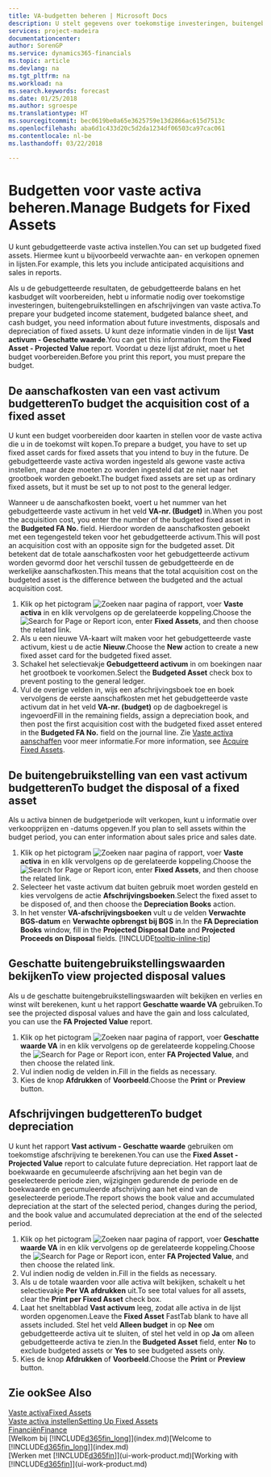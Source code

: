 ```yaml
---
title: VA-budgetten beheren | Microsoft Docs
description: U stelt gegevens over toekomstige investeringen, buitengebruikstellingen en afschrijvingen van vaste activa in om te helpen budgetten en prognoses voor te bereiden.
services: project-madeira
documentationcenter: 
author: SorenGP
ms.service: dynamics365-financials
ms.topic: article
ms.devlang: na
ms.tgt_pltfrm: na
ms.workload: na
ms.search.keywords: forecast
ms.date: 01/25/2018
ms.author: sgroespe
ms.translationtype: HT
ms.sourcegitcommit: bec0619be0a65e3625759e13d2866ac615d7513c
ms.openlocfilehash: aba6d1c433d20c5d2da1234df06503ca97cac061
ms.contentlocale: nl-be
ms.lasthandoff: 03/22/2018

---
```

# <a name="manage-budgets-for-fixed-assets"></a><span data-ttu-id="ce73b-103">Budgetten voor vaste activa beheren.</span><span class="sxs-lookup"><span data-stu-id="ce73b-103">Manage Budgets for Fixed Assets</span></span>
<span data-ttu-id="ce73b-104">U kunt gebudgetteerde vaste activa instellen.</span><span class="sxs-lookup"><span data-stu-id="ce73b-104">You can set up budgeted fixed assets.</span></span> <span data-ttu-id="ce73b-105">Hiermee kunt u bijvoorbeeld verwachte aan- en verkopen opnemen in lijsten.</span><span class="sxs-lookup"><span data-stu-id="ce73b-105">For example, this lets you include anticipated acquisitions and sales in reports.</span></span>  

<span data-ttu-id="ce73b-106">Als u de gebudgetteerde resultaten, de gebudgetteerde balans en het kasbudget wilt voorbereiden, hebt u informatie nodig over toekomstige investeringen, buitengebruikstellingen en afschrijvingen van vaste activa.</span><span class="sxs-lookup"><span data-stu-id="ce73b-106">To prepare your budgeted income statement, budgeted balance sheet, and cash budget, you need information about future investments, disposals and depreciation of fixed assets.</span></span> <span data-ttu-id="ce73b-107">U kunt deze informatie vinden in de lijst **Vast activum - Geschatte waarde**.</span><span class="sxs-lookup"><span data-stu-id="ce73b-107">You can get this information from the **Fixed Asset - Projected Value** report.</span></span> <span data-ttu-id="ce73b-108">Voordat u deze lijst afdrukt, moet u het budget voorbereiden.</span><span class="sxs-lookup"><span data-stu-id="ce73b-108">Before you print this report, you must prepare the budget.</span></span>  

## <a name="to-budget-the-acquisition-cost-of-a-fixed-asset"></a><span data-ttu-id="ce73b-109">De aanschafkosten van een vast activum budgetteren</span><span class="sxs-lookup"><span data-stu-id="ce73b-109">To budget the acquisition cost of a fixed asset</span></span>
<span data-ttu-id="ce73b-110">U kunt een budget voorbereiden door kaarten in stellen voor de vaste activa die u in de toekomst wilt kopen.</span><span class="sxs-lookup"><span data-stu-id="ce73b-110">To prepare a budget, you have to set up fixed asset cards for fixed assets that you intend to buy in the future.</span></span> <span data-ttu-id="ce73b-111">De gebudgetteerde vaste activa worden ingesteld als gewone vaste activa instellen, maar deze moeten zo worden ingesteld dat ze niet naar het grootboek worden geboekt.</span><span class="sxs-lookup"><span data-stu-id="ce73b-111">The budget fixed assets are set up as ordinary fixed assets, but it must be set up to not post to the general ledger.</span></span>

<span data-ttu-id="ce73b-112">Wanneer u de aanschafkosten boekt, voert u het nummer van het gebudgetteerde vaste activum in het veld **VA-nr. (Budget)** in.</span><span class="sxs-lookup"><span data-stu-id="ce73b-112">When you post the acquisition cost, you enter the number of the budgeted fixed asset in the **Budgeted FA No.** field.</span></span> <span data-ttu-id="ce73b-113">Hierdoor worden de aanschafkosten geboekt met een tegengesteld teken voor het gebudgetteerde activum.</span><span class="sxs-lookup"><span data-stu-id="ce73b-113">This will post an acquisition cost with an opposite sign for the budgeted asset.</span></span> <span data-ttu-id="ce73b-114">Dit betekent dat de totale aanschafkosten voor het gebudgetteerde activum worden gevormd door het verschil tussen de gebudgetteerde en de werkelijke aanschafkosten.</span><span class="sxs-lookup"><span data-stu-id="ce73b-114">This means that the total acquisition cost on the budgeted asset is the difference between the budgeted and the actual acquisition cost.</span></span>

1. <span data-ttu-id="ce73b-115">Klik op het pictogram ![Zoeken naar pagina of rapport](media/ui-search/search_small.png "pictogram Zoeken naar pagina of rapport"), voer **Vaste activa** in en klik vervolgens op de gerelateerde koppeling.</span><span class="sxs-lookup"><span data-stu-id="ce73b-115">Choose the ![Search for Page or Report](media/ui-search/search_small.png "Search for Page or Report icon") icon, enter **Fixed Assets**, and then choose the related link.</span></span>
2. <span data-ttu-id="ce73b-116">Als u een nieuwe VA-kaart wilt maken voor het gebudgetteerde vaste activum, kiest u de actie **Nieuw**.</span><span class="sxs-lookup"><span data-stu-id="ce73b-116">Choose the **New** action to create a new fixed asset card for the budgeted fixed asset.</span></span>
3. <span data-ttu-id="ce73b-117">Schakel het selectievakje **Gebudgetteerd activum** in om boekingen naar het grootboek te voorkomen.</span><span class="sxs-lookup"><span data-stu-id="ce73b-117">Select the **Budgeted Asset** check box to prevent posting to the general ledger.</span></span>
4. <span data-ttu-id="ce73b-118">Vul de overige velden in, wijs een afschrijvingsboek toe en boek vervolgens de eerste aanschafkosten met het gebudgetteerde vaste activum dat in het veld **VA-nr. (budget)** op de dagboekregel is ingevoerd</span><span class="sxs-lookup"><span data-stu-id="ce73b-118">Fill in the remaining fields, assign a depreciation book, and then post the first acquisition cost with the budgeted fixed asset entered in the **Budgeted FA No.** field on the journal line.</span></span> <span data-ttu-id="ce73b-119">Zie [Vaste activa aanschaffen](fa-how-acquire.md) voor meer informatie.</span><span class="sxs-lookup"><span data-stu-id="ce73b-119">For more information, see [Acquire Fixed Assets](fa-how-acquire.md).</span></span>

## <a name="to-budget-the-disposal-of-a-fixed-asset"></a><span data-ttu-id="ce73b-120">De buitengebruikstelling van een vast activum budgetteren</span><span class="sxs-lookup"><span data-stu-id="ce73b-120">To budget the disposal of a fixed asset</span></span>
<span data-ttu-id="ce73b-121">Als u activa binnen de budgetperiode wilt verkopen, kunt u informatie over verkoopprijzen en -datums opgeven.</span><span class="sxs-lookup"><span data-stu-id="ce73b-121">If you plan to sell assets within the budget period, you can enter information about sales price and sales date.</span></span>

1. <span data-ttu-id="ce73b-122">Klik op het pictogram ![Zoeken naar pagina of rapport](media/ui-search/search_small.png "pictogram Zoeken naar pagina of rapport"), voer **Vaste activa** in en klik vervolgens op de gerelateerde koppeling.</span><span class="sxs-lookup"><span data-stu-id="ce73b-122">Choose the ![Search for Page or Report](media/ui-search/search_small.png "Search for Page or Report icon") icon, enter **Fixed Assets**, and then choose the related link.</span></span>
2. <span data-ttu-id="ce73b-123">Selecteer het vaste activum dat buiten gebruik moet worden gesteld en kies vervolgens de actie **Afschrijvingsboeken**.</span><span class="sxs-lookup"><span data-stu-id="ce73b-123">Select the fixed asset to be disposed of, and then choose the **Depreciation Books** action.</span></span>
3. <span data-ttu-id="ce73b-124">In het venster **VA-afschrijvingsboeken** vult u de velden **Verwachte BGS-datum** en **Verwachte opbrengst bij BGS** in.</span><span class="sxs-lookup"><span data-stu-id="ce73b-124">In the **FA Depreciation Books** window, fill in the **Projected Disposal Date** and **Projected Proceeds on Disposal** fields.</span></span> [!INCLUDE[tooltip-inline-tip](includes/tooltip-inline-tip_md.md)]

## <a name="to-view-projected-disposal-values"></a><span data-ttu-id="ce73b-125">Geschatte buitengebruikstellingswaarden bekijken</span><span class="sxs-lookup"><span data-stu-id="ce73b-125">To view projected disposal values</span></span>
<span data-ttu-id="ce73b-126">Als u de geschatte buitengebruikstellingswaarden wilt bekijken en verlies en winst wilt berekenen, kunt u het rapport **Geschatte waarde VA** gebruiken.</span><span class="sxs-lookup"><span data-stu-id="ce73b-126">To see the projected disposal values and have the gain and loss calculated, you can use the **FA Projected Value** report.</span></span>

1. <span data-ttu-id="ce73b-127">Klik op het pictogram ![Zoeken naar pagina of rapport](media/ui-search/search_small.png "pictogram Zoeken naar pagina of rapport"), voer **Geschatte waarde VA** in en klik vervolgens op de gerelateerde koppeling.</span><span class="sxs-lookup"><span data-stu-id="ce73b-127">Choose the ![Search for Page or Report](media/ui-search/search_small.png "Search for Page or Report icon") icon, enter **FA Projected Value**, and then choose the related link.</span></span>
2. <span data-ttu-id="ce73b-128">Vul indien nodig de velden in.</span><span class="sxs-lookup"><span data-stu-id="ce73b-128">Fill in the fields as necessary.</span></span>
3. <span data-ttu-id="ce73b-129">Kies de knop **Afdrukken** of **Voorbeeld**.</span><span class="sxs-lookup"><span data-stu-id="ce73b-129">Choose the **Print** or **Preview** button.</span></span>

## <a name="to-budget-depreciation"></a><span data-ttu-id="ce73b-130">Afschrijvingen budgetteren</span><span class="sxs-lookup"><span data-stu-id="ce73b-130">To budget depreciation</span></span>
<span data-ttu-id="ce73b-131">U kunt het rapport **Vast activum - Geschatte waarde** gebruiken om toekomstige afschrijving te berekenen.</span><span class="sxs-lookup"><span data-stu-id="ce73b-131">You can use the **Fixed Asset - Projected Value** report to calculate future depreciation.</span></span> <span data-ttu-id="ce73b-132">Het rapport laat de boekwaarde en gecumuleerde afschrijving aan het begin van de geselecteerde periode zien, wijzigingen gedurende de periode en de boekwaarde en gecumuleerde afschrijving aan het eind van de geselecteerde periode.</span><span class="sxs-lookup"><span data-stu-id="ce73b-132">The report shows the book value and accumulated depreciation at the start of the selected period, changes during the period, and the book value and accumulated depreciation at the end of the selected period.</span></span>

1. <span data-ttu-id="ce73b-133">Klik op het pictogram ![Zoeken naar pagina of rapport](media/ui-search/search_small.png "pictogram Zoeken naar pagina of rapport"), voer **Geschatte waarde VA** in en klik vervolgens op de gerelateerde koppeling.</span><span class="sxs-lookup"><span data-stu-id="ce73b-133">Choose the ![Search for Page or Report](media/ui-search/search_small.png "Search for Page or Report icon") icon, enter **FA Projected Value**, and then choose the related link.</span></span>
2. <span data-ttu-id="ce73b-134">Vul indien nodig de velden in.</span><span class="sxs-lookup"><span data-stu-id="ce73b-134">Fill in the fields as necessary.</span></span>
3. <span data-ttu-id="ce73b-135">Als u de totale waarden voor alle activa wilt bekijken, schakelt u het selectievakje **Per VA afdrukken** uit.</span><span class="sxs-lookup"><span data-stu-id="ce73b-135">To see total values for all assets, clear the **Print per Fixed Asset** check box.</span></span>
4. <span data-ttu-id="ce73b-136">Laat het sneltabblad **Vast activum** leeg, zodat alle activa in de lijst worden opgenomen.</span><span class="sxs-lookup"><span data-stu-id="ce73b-136">Leave the **Fixed Asset** FastTab blank to have all assets included.</span></span> <span data-ttu-id="ce73b-137">Stel het veld **Alleen budget** in op **Nee** om gebudgetteerde activa uit te sluiten, of stel het veld in op **Ja** om alleen gebudgetteerde activa te zien.</span><span class="sxs-lookup"><span data-stu-id="ce73b-137">In the **Budgeted Asset** field, enter **No** to exclude budgeted assets or **Yes** to see budgeted assets only.</span></span>
5. <span data-ttu-id="ce73b-138">Kies de knop **Afdrukken** of **Voorbeeld**.</span><span class="sxs-lookup"><span data-stu-id="ce73b-138">Choose the **Print** or **Preview** button.</span></span>

## <a name="see-also"></a><span data-ttu-id="ce73b-139">Zie ook</span><span class="sxs-lookup"><span data-stu-id="ce73b-139">See Also</span></span>
[<span data-ttu-id="ce73b-140">Vaste activa</span><span class="sxs-lookup"><span data-stu-id="ce73b-140">Fixed Assets</span></span>](fa-manage.md)  
[<span data-ttu-id="ce73b-141">Vaste activa instellen</span><span class="sxs-lookup"><span data-stu-id="ce73b-141">Setting Up Fixed Assets</span></span>](fa-setup.md)  
[<span data-ttu-id="ce73b-142">Financiën</span><span class="sxs-lookup"><span data-stu-id="ce73b-142">Finance</span></span>](finance.md)  
<span data-ttu-id="ce73b-143">[Welkom bij [!INCLUDE[d365fin_long](includes/d365fin_long_md.md)]](index.md)</span><span class="sxs-lookup"><span data-stu-id="ce73b-143">[Welcome to [!INCLUDE[d365fin_long](includes/d365fin_long_md.md)]](index.md)</span></span>  
<span data-ttu-id="ce73b-144">[Werken met [!INCLUDE[d365fin](includes/d365fin_md.md)]](ui-work-product.md)</span><span class="sxs-lookup"><span data-stu-id="ce73b-144">[Working with [!INCLUDE[d365fin](includes/d365fin_md.md)]](ui-work-product.md)</span></span>

